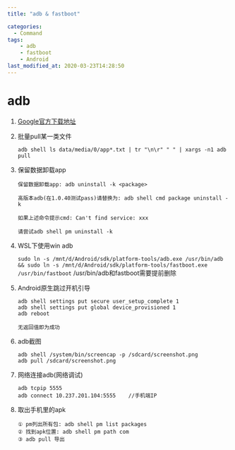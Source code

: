 ```yaml
---
title: "adb & fastboot"

categories:
  - Command
tags:
    - adb
    - fastboot
	- Android
last_modified_at: 2020-03-23T14:28:50
---
```


# adb
1. [Google官方下载地址](https://developer.android.com/studio/releases/platform-tools)

2. 批量pull某一类文件

	`adb shell ls data/media/0/app*.txt | tr "\n\r" " " | xargs -n1 adb pull`
	
3. 保留数据卸载app

	```
	保留数据卸载app: adb uninstall -k <package>
	
	高版本adb(在1.0.40测试pass)请替换为: adb shell cmd package uninstall -k
	
	如果上述命令提示cmd: Can't find service: xxx
	
	请尝试adb shell pm uninstall -k
	```
	
4. WSL下使用win adb

	`sudo ln -s /mnt/d/Android/sdk/platform-tools/adb.exe /usr/bin/adb && sudo ln -s /mnt/d/Android/sdk/platform-tools/fastboot.exe /usr/bin/fastboot`
	/usr/bin/adb和fastboot需要提前删除
	
5. Android原生跳过开机引导

	```
	adb shell settings put secure user_setup_complete 1
	adb shell settings put global device_provisioned 1
	adb reboot

	无返回值即为成功
	```
	
6. adb截图
	
	```
	adb shell /system/bin/screencap -p /sdcard/screenshot.png
	adb pull /sdcard/screenshot.png
	```
	
7. 网络连接adb(网络调试)

	```
	adb tcpip 5555
	adb connect 10.237.201.104:5555    //手机端IP
	```
	
8. 取出手机里的apk

	```
    ① pm列出所有包: adb shell pm list packages
    ② 找到apk位置: adb shell pm path com
    ③ adb pull 导出 
	```